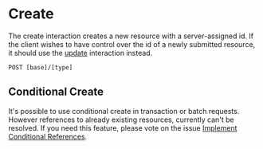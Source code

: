 # Create

The create interaction creates a new resource with a server-assigned id. If the client wishes to have control over the id of a newly submitted resource, it should use the [update](update.md) interaction instead.

```
POST [base]/[type]
```

## Conditional Create

It's possible to use conditional create in transaction or batch requests. However references to already existing resources, currently can't be resolved. If you need this feature, please vote on the issue [Implement Conditional References](https://github.com/samply/blaze/issues/433).
